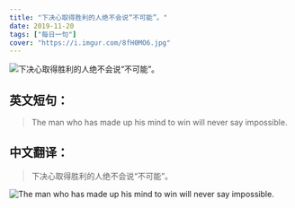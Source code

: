```yaml
---
title: "下决心取得胜利的人绝不会说“不可能”。"
date: 2019-11-20
tags: ["每日一句"]
cover: "https://i.imgur.com/8fH0MO6.jpg"
---
```


![下决心取得胜利的人绝不会说“不可能”。](https://i.imgur.com/5HeWiJD.jpg)

## 英文短句：
> The man who has made up his mind to win will never say impossible.

<!--more-->

## 中文翻译：
> 下决心取得胜利的人绝不会说“不可能”。

![The man who has made up his mind to win will never say impossible.](https://i.imgur.com/NiB6yZI.jpg)

